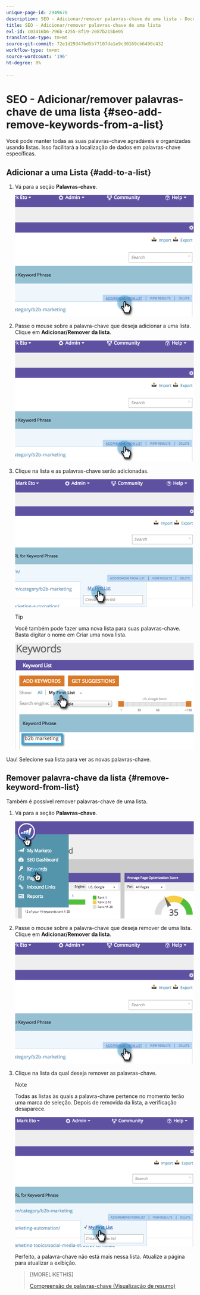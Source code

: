 ```yaml
---
unique-page-id: 2949678
description: SEO - Adicionar/remover palavras-chave de uma lista - Documentos do Marketo - Documentação do produto
title: SEO - Adicionar/remover palavras-chave de uma lista
exl-id: c03416b6-796b-4255-8f19-2087b215be05
translation-type: tm+mt
source-git-commit: 72e1d29347bd5b77107da1e9c30169cb6490c432
workflow-type: tm+mt
source-wordcount: '196'
ht-degree: 0%

---
```


# SEO - Adicionar/remover palavras-chave de uma lista {#seo-add-remove-keywords-from-a-list}

Você pode manter todas as suas palavras-chave agradáveis e organizadas usando listas. Isso facilitará a localização de dados em palavras-chave específicas.

## Adicionar a uma Lista {#add-to-a-list}

1. Vá para a seção **Palavras-chave**.

   ![](assets/image2014-9-18-11-3a48-3a36.png)

1. Passe o mouse sobre a palavra-chave que deseja adicionar a uma lista. Clique em **Adicionar/Remover da lista**.

   ![](assets/image2014-9-18-11-3a48-3a42.png)

1. Clique na lista e as palavras-chave serão adicionadas.

   ![](assets/image2014-9-18-11-3a48-3a47.png)

   >[!TIP]
   >
   >Você também pode fazer uma nova lista para suas palavras-chave. Basta digitar o nome em Criar uma nova lista.

   ![](assets/image2014-9-18-11-3a49-3a16.png)

Uau! Selecione sua lista para ver as novas palavras-chave.

## Remover palavra-chave da lista {#remove-keyword-from-list}

Também é possível remover palavras-chave de uma lista.

1. Vá para a seção **Palavras-chave**.

   ![](assets/image2014-9-18-11-3a49-3a55.png)

1. Passe o mouse sobre a palavra-chave que deseja remover de uma lista. Clique em **Adicionar/Remover da lista**.

   ![](assets/image2014-9-18-11-3a50-3a4.png)

1. Clique na lista da qual deseja remover as palavras-chave.

   >[!NOTE]
   >
   >Todas as listas às quais a palavra-chave pertence no momento terão uma marca de seleção. Depois de removida da lista, a verificação desaparece.

   ![](assets/image2014-9-18-11-3a50-3a41.png)

   Perfeito, a palavra-chave não está mais nessa lista. Atualize a página para atualizar a exibição.

   >[!MORELIKETHIS]
   >
   >[Compreensão de palavras-chave (Visualização de resumo)](/help/marketo/product-docs/additional-apps/seo/keywords/seo-understanding-keywords.md)
